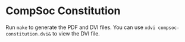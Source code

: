# CompSoc Constitution

Run `make` to generate the PDF and DVI files. You can use `xdvi compsoc-constitution.dvi&` to view the DVI file. 
